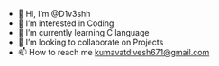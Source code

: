 - 👋 Hi, I’m @D1v3shh
- 👀 I’m interested in Coding
- 🌱 I’m currently learning C language
- 💞️ I’m looking to collaborate on Projects
- 📫 How to reach me kumavatdivesh671@gmail.com

<!---
D1v3shh/D1v3shh is a ✨ special ✨ repository because its `README.md` (this file) appears on your GitHub profile.
You can click the Preview link to take a look at your changes.
--->

